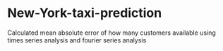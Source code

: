 # New-York-taxi-prediction
Calculated mean absolute error of how many customers available using times series analysis and fourier series analysis
